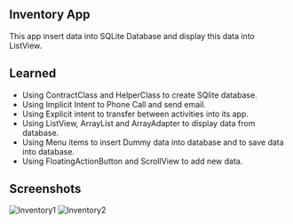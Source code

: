 Inventory App
----------------------
This app insert data into SQLite Database and display this data into ListView.

Learned
-----------------------
- Using ContractClass and HelperClass to create SQlite database. 
- Using Implicit Intent to Phone Call and send email. 
- Using Explicit intent to transfer between activities into its app.
- Using ListView, ArrayList and ArrayAdapter to display data from database.
- Using Menu items to insert Dummy data into database and to save data into database.
- Using FloatingActionButton and ScrollView to add new data. 

 
Screenshots
---------------------------------------
![Inventory1](https://user-images.githubusercontent.com/49339964/56084732-1fe0c500-5dec-11e9-8e91-abc10272d497.PNG)
![Inventory2](https://user-images.githubusercontent.com/49339964/56084734-25d6a600-5dec-11e9-991a-397932f4bba1.PNG)
